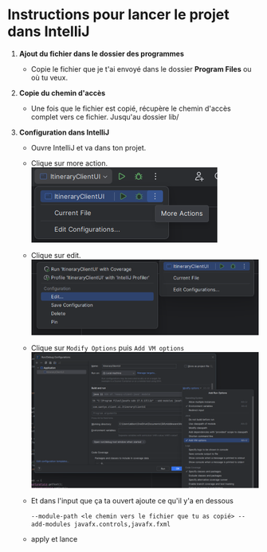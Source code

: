 # Instructions pour lancer le projet dans IntelliJ

1. **Ajout du fichier dans le dossier des programmes**  
   - Copie le fichier que je t'ai envoyé dans le dossier **Program Files** ou où tu veux.

2. **Copie du chemin d'accès**  
   - Une fois que le fichier est copié, récupère le chemin d'accès complet vers ce fichier. Jusqu'au dossier lib/

3. **Configuration dans IntelliJ**  
   - Ouvre IntelliJ et va dans ton projet.
   - Clique sur more action.
  ![alt text](./asset/image.png)
   - Clique sur edit.
![alt text](./asset/image-1.png)
   - Clique sur ``Modify Options`` puis ``Add VM options``
![alt text](./asset/image-2.png)
   - Et dans l'input que ça ta ouvert ajoute ce qu'il y'a en dessous
     
     ```
     --module-path <le chemin vers le fichier que tu as copié> --add-modules javafx.controls,javafx.fxml
     ```
     
   - apply et lance
